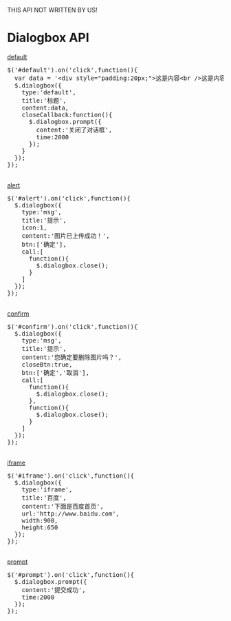 THIS API NOT WRITTEN BY US!

<h1>Dialogbox API</h1>

<a href="javascript:;" id="default">default</a>
<pre>
$('#default').on('click',function(){
  var data = '&lt;div style="padding:20px;"&gt;这是内容&lt;br /&gt;这是内容&lt;br /&gt;这是内容&lt;/div&gt;';
  $.dialogbox({
    type:'default',
    title:'标题',
    content:data,
    closeCallback:function(){
      $.dialogbox.prompt({
        content:'关闭了对话框',
        time:2000 
      });
    }
  });
});
</pre>
<br />
<a href="javascript:;" id="alert">alert</a>
<pre>
$('#alert').on('click',function(){
  $.dialogbox({
    type:'msg',
    title:'提示',
    icon:1,
    content:'图片已上传成功！',
    btn:['确定'],
    call:[
      function(){
        $.dialogbox.close(); 
      }
    ]
  });
});
</pre>
<br />
<a href="javascript:;" id="confirm">confirm</a>
<pre>
$('#confirm').on('click',function(){
  $.dialogbox({
    type:'msg',
    title:'提示',
    content:'您确定要删除图片吗？',
    closeBtn:true,
    btn:['确定','取消'],
    call:[
      function(){
        $.dialogbox.close(); 
      },
      function(){
        $.dialogbox.close(); 
      }
    ]
  });
});
</pre>
<br />
<a href="javascript:;" id="iframe">iframe</a>
<pre>
$('#iframe').on('click',function(){
  $.dialogbox({
    type:'iframe',
    title:'百度',
    content:'下面是百度首页',
    url:'http://www.baidu.com',
    width:900,
    height:650
  });
});
</pre>
<br />
<a href="javascript:;" id="prompt">prompt</a>
<pre>
$('#prompt').on('click',function(){
  $.dialogbox.prompt({
    content:'提交成功',
    time:2000 
  });
});
</pre>
